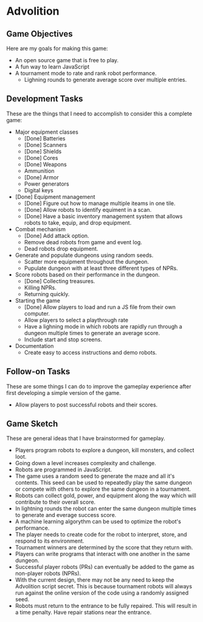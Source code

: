 # Advolition

## Game Objectives
Here are my goals for making this game:
- An open source game that is free to play.
- A fun way to learn JavaScript
- A tournament mode to rate and rank robot performance.
  - Lighning rounds to generate average score over multiple entries.

## Development Tasks
These are the things that I need to accomplish to consider this a complete game:

- Major equipment classes
    - [Done] Batteries
    - [Done] Scanners
    - [Done] Shields
    - [Done] Cores
    - [Done] Weapons
    - Ammunition
    - [Done] Armor
    - Power generators
    - Digital keys
- [Done] Equipment management
    - [Done] Figure out how to manage multiple iteams in one tile.
    - [Done] Allow robots to identify equiment in a scan.
    - [Done] Have a basic inventory management system that allows robots to take, equip, and drop equipment.
- Combat mechanism
    - [Done] Add attack option.
    - Remove dead robots from game and event log.
    - Dead robots drop equipment.
- Generate and populate dungeons using random seeds.
    - Scatter more equipment throughout the dungeon.  
    - Pupulate dungeon with at least three different types of NPRs.
- Score robots based on their performance in the dungeon.
    - [Done] Collecting treasures.
    - Killing NPRs.
    - Returning quickly.
- Starting the game
    - [Done] Allow players to load and run a JS file from their own computer.
    - Allow players to select a playthrough rate
    - Have a lighning mode in which robots are rapidly run through a dungeon multiple times to generate an average score.
    - Include start and stop screens.
- Documentation
    - Create easy to access instructions and demo robots.

## Follow-on Tasks
These are some things I can do to improve the gameplay experience after first developing a simple version of the game.
- Allow players to post successful robots and their scores.

## Game Sketch
These are general ideas that I have brainstormed for gameplay.
- Players program robots to explore a dungeon, kill monsters, and collect loot.
- Going down a level increases complexity and challenge.
- Robots are programmed in JavaScript.
- The game uses a random seed to generate the maze and all it's contents.  This seed can be used to repeatedly play the same dungeon or compete with others to explore the same dungeon in a tournament.
- Robots can collect gold, power, and equipment along the way which will contribute to their overall score.
- In lightning rounds the robot can enter the same dungeon multiple times to generate and everage success score.
- A machine learning algorythm can be used to optimize the robot's performance.
- The player needs to create code for the robot to interpret, store, and respond to its environment.
- Tournament winners are determined by the score that they return with.
- Players can write programs that interact with one another in the same dungeon.
- Successful player robots (PRs) can eventually be added to the game as non-player robots (NPRs).
- With the current design, there may not be any need to keep the Advolition script secret.  This is because tournament robots will always run against the online version of the code using a randomly assigned seed.
- Robots must return to the entrance to be fully repaired. This will result in a time penalty.  Have repair stations near the entrance.
